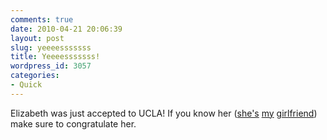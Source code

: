 ```yaml
---
comments: true
date: 2010-04-21 20:06:39
layout: post
slug: yeeeesssssss
title: Yeeeesssssss!
wordpress_id: 3057
categories:
- Quick
---
```


Elizabeth was just accepted to UCLA! If you know her ([she's](http://littleredbird.wordpress.com/) [my](http://littleredbird.net/) [girlfriend](http://ryanfitzer.com/2010/03/the-morning-routine/)) make sure to congratulate her.
